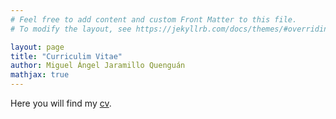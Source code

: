 ```yaml
---
# Feel free to add content and custom Front Matter to this file.
# To modify the layout, see https://jekyllrb.com/docs/themes/#overriding-theme-defaults

layout: page
title: "Curriculim Vitae"
author: Miguel Ángel Jaramillo Quenguán
mathjax: true
---
```


Here you will find my [cv](/MiguelJaramillo/CV_Miguel_A_Jaramillo_Q.pdf).
